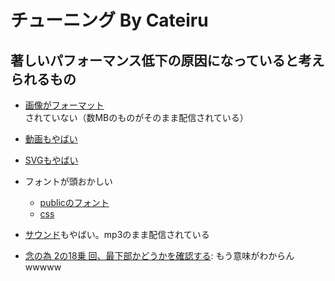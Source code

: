 # チューニング By Cateiru

## 著しいパフォーマンス低下の原因になっていると考えられるもの

- [画像がフォーマット](./public/images)されていない（数MBのものがそのまま配信されている）
- [動画もやばい](./public/movies)
- [SVGもやばい](./public/sprites/font-awesome)
- フォントが頭おかしい
  - [publicのフォント](./public/fonts)
  - [css](./client/src/styles/webfont.css)
- [サウンド](./public/sounds)もやばい。mp3のまま配信されている

- [念の為 2の18乗 回、最下部かどうかを確認する](https://github.com/cateiru/web-speed-hackathon-2021/blob/b6590a1b739b6dff00288cc8fe358f4291fe66ae/client/src/components/foundation/InfiniteScroll/InfiniteScroll.jsx#L18): もう意味がわからんwwwww
